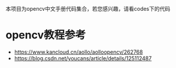 本项目为opencv中文手册代码集合，若您感兴趣，请看codes下的代码

# opencv教程参考
- https://www.kancloud.cn/aollo/aolloopencv/262768
- https://blog.csdn.net/youcans/article/details/125112487
